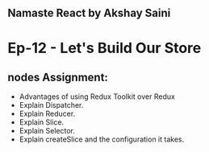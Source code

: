 ## Namaste React by Akshay Saini

# Ep-12 - Let's Build Our Store

## nodes Assignment:

- Advantages of using Redux Toolkit over Redux
- Explain Dispatcher.
- Explain Reducer.
- Explain Slice.
- Explain Selector.
- Explain createSlice and the configuration it takes.
